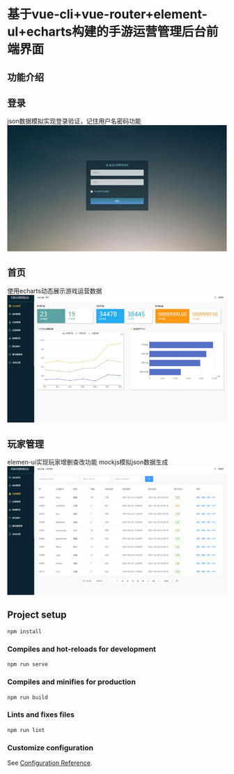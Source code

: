 # 基于vue-cli+vue-router+element-ul+echarts构建的手游运营管理后台前端界面

## 功能介绍

## 登录
json数据模拟实现登录验证，记住用户名密码功能
![image](https://github.com/angellfzhong/game-cms/blob/main/1.jpg)

## 首页 
使用echarts动态展示游戏运营数据
![image](https://github.com/angellfzhong/game-cms/blob/main/2.jpg)

## 玩家管理
elemen-ui实现玩家增删查改功能  mockjs模拟json数据生成
![image](https://github.com/angellfzhong/game-cms/blob/main/3.jpg)

## Project setup
```
npm install
```

### Compiles and hot-reloads for development
```
npm run serve
```

### Compiles and minifies for production
```
npm run build
```

### Lints and fixes files
```
npm run lint
```

### Customize configuration
See [Configuration Reference](https://cli.vuejs.org/config/).
